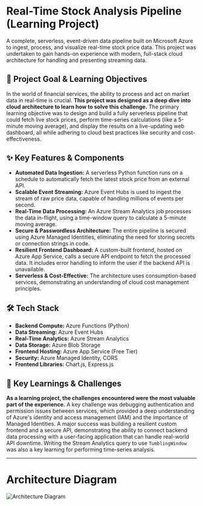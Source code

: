 # Real-Time Stock Analysis Pipeline (Learning Project)

A complete, serverless, event-driven data pipeline built on Microsoft Azure to ingest, process, and visualize real-time stock price data. This project was undertaken to gain hands-on experience with modern, full-stack cloud architecture for handling and presenting streaming data.

## 🎯 Project Goal & Learning Objectives

In the world of financial services, the ability to process and act on market data in real-time is crucial. **This project was designed as a deep dive into cloud architecture to learn how to solve this challenge.** The primary learning objective was to design and build a fully serverless pipeline that could fetch live stock prices, perform time-series calculations (like a 5-minute moving average), and display the results on a live-updating web dashboard, all while adhering to cloud best practices like security and cost-effectiveness.

## ✨ Key Features & Components

* **Automated Data Ingestion:** A serverless Python function runs on a schedule to automatically fetch the latest stock price from an external API.
* **Scalable Event Streaming:** Azure Event Hubs is used to ingest the stream of raw price data, capable of handling millions of events per second.
* **Real-Time Data Processing:** An Azure Stream Analytics job processes the data in-flight, using a time-window query to calculate a 5-minute moving average.
* **Secure & Passwordless Architecture:** The entire pipeline is secured using Azure Managed Identities, eliminating the need for storing secrets or connection strings in code.
* **Resilient Frontend Dashboard:** A custom-built frontend, hosted on Azure App Service, calls a secure API endpoint to fetch the processed data. It includes error handling to inform the user if the backend API is unavailable.
* **Serverless & Cost-Effective:** The architecture uses consumption-based services, demonstrating an understanding of cloud cost management principles.

## 🛠️ Tech Stack

* **Backend Compute:** Azure Functions (Python)
* **Data Streaming:** Azure Event Hubs
* **Real-Time Analytics:** Azure Stream Analytics
* **Data Storage:** Azure Blob Storage
* **Frontend Hosting:** Azure App Service (Free Tier)
* **Security:** Azure Managed Identity, CORS
* **Frontend Libraries:** Chart.js, Express.js

## 🚀 Key Learnings & Challenges

**As a learning project, the challenges encountered were the most valuable part of the experience.** A key challenge was debugging authentication and permission issues between services, which provided a deep understanding of Azure's identity and access management (IAM) and the importance of Managed Identities. A major success was building a resilient custom frontend and a secure API, demonstrating the ability to connect backend data processing with a user-facing application that can handle real-world API downtime. Writing the Stream Analytics query to use `TumblingWindow` was also a key learning for performing time-series analysis.

---
# Architecture Diagram
![Architecture Diagram](https://lucid.app/publicSegments/view/4777dbde-7768-4eeb-b368-4c5194778a84/image.png)
